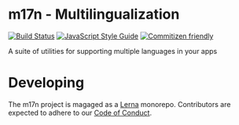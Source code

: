 # m17n - Multilingualization

[![Build Status](https://travis-ci.org/alethea/m17n.svg?branch=master)](https://travis-ci.org/alethea/m17n)
[![JavaScript Style Guide](https://img.shields.io/badge/code_style-standard-brightgreen.svg)](https://standardjs.com)
[![Commitizen friendly](https://img.shields.io/badge/commitizen-friendly-brightgreen.svg)](http://commitizen.github.io/cz-cli/)

A suite of utilities for supporting multiple languages in your apps


# Developing
The m17n project is magaged as a [Lerna](https://lernajs.io/) monorepo. Contributors are expected to adhere to our [Code of Conduct](https://github.com/alethea/m17n/tree/master/CODE_OF_CONDUCT.md).
